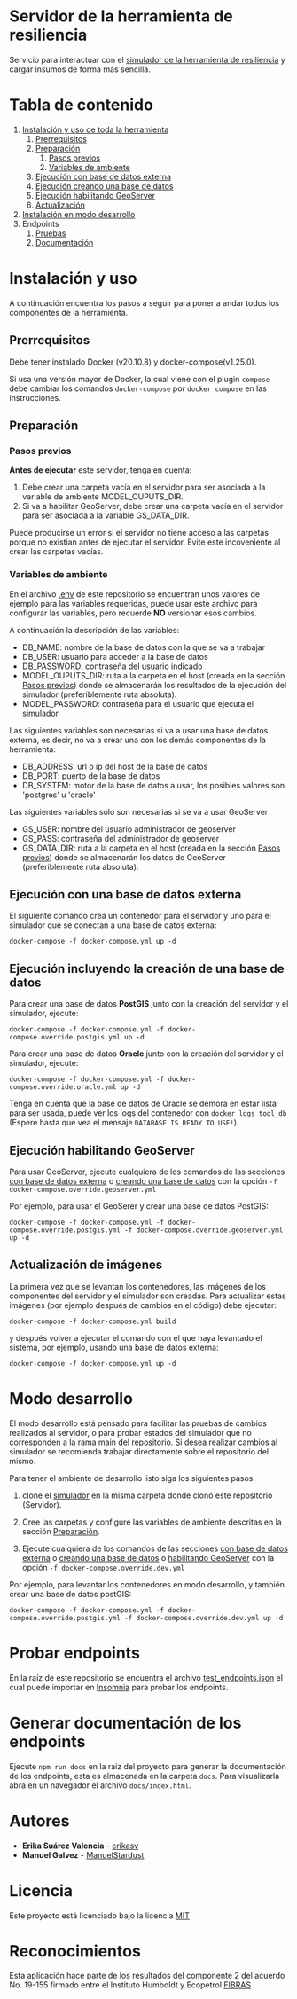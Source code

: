 # Servidor de la herramienta de resiliencia

Servicio para interactuar con el [simulador de la herramienta de resiliencia](https://github.com/PEM-Humboldt/herramienta-resiliencia-simulador) y cargar insumos de forma más sencilla.

# Tabla de contenido

1. [Instalación y uso de toda la herramienta](#instalación-y-uso)
   1. [Prerrequisitos](#prerrequisitos)
   1. [Preparación](#preparaci%C3%B3n)
      1. [Pasos previos](#pasos-previos)
      1. [Variables de ambiente](#variables-de-ambiente)
   1. [Ejecución con base de datos externa](#ejecución-con-una-base-de-datos-externa)
   1. [Ejecución creando una base de datos](#ejecución-incluyendo-la-creación-de-una-base-de-datos)
   1. [Ejecución habilitando GeoServer](#ejecución-habilitando-geoserver)
   1. [Actualización](#actualización-de-imágenes)
1. [Instalación en modo desarrollo](#modo-desarrollo)
1. Endpoints
   1. [Pruebas](#probar-endpoints)
   1. [Documentación](#generar-documentación-de-los-endpoints)

# Instalación y uso

A continuación encuentra los pasos a seguir para poner a andar todos los componentes de la herramienta.

## Prerrequisitos

Debe tener instalado Docker (v20.10.8) y docker-compose(v1.25.0).

Si usa una versión mayor de Docker, la cual viene con el plugin `compose` debe cambiar los comandos `docker-compose` por `docker compose` en las instrucciones.

## Preparación

### Pasos previos

**Antes de ejecutar** este servidor, tenga en cuenta:

1. Debe crear una carpeta vacía en el servidor para ser asociada a la variable de ambiente MODEL_OUPUTS_DIR.
2. Si va a habilitar GeoServer, debe crear una carpeta vacía en el servidor para ser asociada a la variable GS_DATA_DIR.

Puede producirse un error si el servidor no tiene acceso a las carpetas porque no existian antes de ejecutar el servidor. Evite este incoveniente al crear las carpetas vacías.

### Variables de ambiente

En el archivo [.env](.env) de este repositorio se encuentran unos valores de ejemplo para las variables requeridas, puede usar este archivo para configurar las variables, pero recuerde **NO** versionar esos cambios.

A continuación la descripción de las variables:

- DB_NAME: nombre de la base de datos con la que se va a trabajar
- DB_USER: usuario para acceder a la base de datos
- DB_PASSWORD: contraseña del usuario indicado
- MODEL_OUPUTS_DIR: ruta a la carpeta en el host (creada en la sección [Pasos previos](#pasos-previos)) donde se almacenarán los resultados de la ejecución del simulador (preferiblemente ruta absoluta).
- MODEL_PASSWORD: contraseña para el usuario que ejecuta el simulador

Las siguientes variables son necesarias si va a usar una base de datos externa, es decir, no va a crear una con los demás componentes de la herramienta:

- DB_ADDRESS: url o ip del host de la base de datos
- DB_PORT: puerto de la base de datos
- DB_SYSTEM: motor de la base de datos a usar, los posibles valores son 'postgres' u 'oracle'

Las siguientes variables sólo son necesarias si se va a usar GeoServer

- GS_USER: nombre del usuario administrador de geoserver
- GS_PASS: contraseña del administrador de geoserver
- GS_DATA_DIR: ruta a la carpeta en el host (creada en la sección [Pasos previos](#pasos-previos)) donde se almacenarán los datos de GeoServer (preferiblemente ruta absoluta).

## Ejecución con una base de datos externa

El siguiente comando crea un contenedor para el servidor y uno para el simulador que se conectan a una base de datos externa:

```
docker-compose -f docker-compose.yml up -d
```

## Ejecución incluyendo la creación de una base de datos

Para crear una base de datos **PostGIS** junto con la creación del servidor y el simulador, ejecute:

```
docker-compose -f docker-compose.yml -f docker-compose.override.postgis.yml up -d
```

Para crear una base de datos **Oracle** junto con la creación del servidor y el simulador, ejecute:

```
docker-compose -f docker-compose.yml -f docker-compose.override.oracle.yml up -d
```

Tenga en cuenta que la base de datos de Oracle se demora en estar lista para ser usada, puede ver los logs del contenedor con `docker logs tool_db` (Espere hasta que vea el mensaje `DATABASE IS READY TO USE!`).

## Ejecución habilitando GeoServer

Para usar GeoServer, ejecute cualquiera de los comandos de las secciones [con base de datos externa](#ejecución-con-una-base-de-datos-externa) o [creando una base de datos](#ejecución-incluyendo-la-creación-de-una-base-de-datos) con la opción `-f docker-compose.override.geoserver.yml`

Por ejemplo, para usar el GeoSerer y crear una base de datos PostGIS:

```
docker-compose -f docker-compose.yml -f docker-compose.override.postgis.yml -f docker-compose.override.geoserver.yml up -d
```

## Actualización de imágenes

La primera vez que se levantan los contenedores, las imágenes de los componentes del servidor y el simulador son creadas. Para actualizar estas imágenes (por ejemplo después de cambios en el código) debe ejecutar:

```
docker-compose -f docker-compose.yml build
```

y después volver a ejecutar el comando con el que haya levantado el sistema, por ejemplo, usando una base de datos externa:

```
docker-compose -f docker-compose.yml up -d
```

# Modo desarrollo

El modo desarrollo está pensado para facilitar las pruebas de cambios realizados al servidor, o para probar estados del simulador que no corresponden a la rama main del [repositorio](https://github.com/PEM-Humboldt/herramienta-resiliencia-simulador). Si desea realizar cambios al simulador se recomienda trabajar directamente sobre el repositorio del mismo.

Para tener el ambiente de desarrollo listo siga los siguientes pasos:

1. clone el [simulador](https://github.com/PEM-Humboldt/herramienta-resiliencia-simulador) en la misma carpeta donde clonó este repositorio (Servidor).

1. Cree las carpetas y configure las variables de ambiente descritas en la sección [Preparación](#preparación).

1. Ejecute cualquiera de los comandos de las secciones [con base de datos externa](#ejecución-con-una-base-de-datos-externa) o [creando una base de datos](#ejecución-incluyendo-la-creación-de-una-base-de-datos) o [habilitando GeoServer](#ejecución-habilitando-geoserver) con la opción `-f docker-compose.override.dev.yml`

Por ejemplo, para levantar los contenedores en modo desarrollo, y también crear una base de datos postGIS:

```
docker-compose -f docker-compose.yml -f docker-compose.override.postgis.yml -f docker-compose.override.dev.yml up -d
```

# Probar endpoints

En la raíz de este repositorio se encuentra el archivo [test_endpoints.json](test_endpoints.json) el cual puede importar en [Insomnia](https://insomnia.rest/download) para probar los endpoints.

# Generar documentación de los endpoints

Ejecute `npm run docs` en la raíz del proyecto para generar la documentación de los endpoints, esta es almacenada en la carpeta `docs`. Para visualizarla abra en un navegador el archivo `docs/index.html`.

# Autores

- **Erika Suárez Valencia** - [erikasv](https://github.com/erikasv)
- **Manuel Galvez** - [ManuelStardust](https://github.com/ManuelStardust)

# Licencia

Este proyecto está licenciado bajo la licencia [MIT](LICENSE)

# Reconocimientos

Esta aplicación hace parte de los resultados del componente 2 del acuerdo No. 19-155 firmado entre el Instituto Humboldt y Ecopetrol [FIBRAS](http://humboldt.org.co/fibras/componente2.html)

